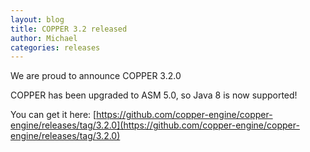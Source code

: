 ```yaml
---
layout: blog
title: COPPER 3.2 released
author: Michael
categories: releases
---
```


We are proud to announce COPPER 3.2.0

COPPER has been upgraded to ASM 5.0, so Java 8 is now supported!

You can get it here:
[https://github.com/copper-engine/copper-engine/releases/tag/3.2.0](https://github.com/copper-engine/copper-engine/releases/tag/3.2.0)